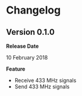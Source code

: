 # Changelog

## Version 0.1.0
**Release Date**

10 February 2018

**Feature**
* Receive 433 MHz signals
* Send 433 MHz signals